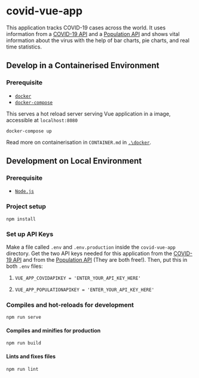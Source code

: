 # covid-vue-app

This application tracks COVID-19 cases across the world. It uses information from a [COVID-19 API](https://rapidapi.com/KishCom/api/covid-19-coronavirus-statistics) and a [Population API](https://rapidapi.com/aldair.sr99/api/world-population) and shows vital information about the virus with the help of bar charts, pie charts, and real time statistics.

## Develop in a Containerised Environment

### Prerequisite

- [`docker`](https://docs.docker.com/get-docker/)
- [`docker-compose`](https://docs.docker.com/compose/install/)

This serves a hot reload server serving Vue application in a image, accessible at `localhost:8080`

```shell
docker-compose up
```

Read more on containerisation in `CONTAINER.md` in [`.\docker`](https://github.com/dabreadman/Node-Podman-OpenShift-CI-CD/tree/main/covid-vue-app/docker).

## Development on Local Environment

### Prerequisite

- [`Node.js`](https://nodejs.org/en/)
  
### Project setup

```shell
npm install
```

### Set up API Keys
Make a file called `.env` and `.env.production` inside the `covid-vue-app` directory. Get the two API keys needed for this application from the [COVID-19 API](https://rapidapi.com/KishCom/api/covid-19-coronavirus-statistics) and from the [Population API](https://rapidapi.com/aldair.sr99/api/world-population) (They are both free!). Then, put this in both `.env` files:

1. `VUE_APP_COVIDAPIKEY = 'ENTER_YOUR_API_KEY_HERE'` 

2. `VUE_APP_POPULATIONAPIKEY = 'ENTER_YOUR_API_KEY_HERE'`

### Compiles and hot-reloads for development

```shell
npm run serve
```

#### Compiles and minifies for production

```shell
npm run build
```

#### Lints and fixes files

```shell
npm run lint
```
